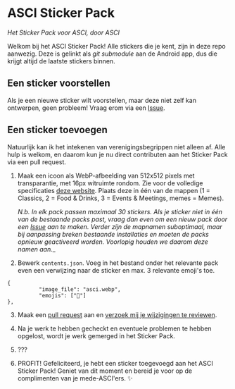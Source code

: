 # ASCI Sticker Pack
_Het Sticker Pack voor ASCI, door ASCI_

Welkom bij het ASCI Sticker Pack! Alle stickers die je kent, zijn in deze repo aanwezig. Deze is gelinkt als _git submodule_ aan de Android app, dus die krijgt altijd de laatste stickers binnen. 

## Een sticker voorstellen
Als je een nieuwe sticker wilt voorstellen, maar deze niet zelf kan ontwerpen, geen probleem! Vraag erom via een [Issue](https://github.com/leonmelein/asci_sticker_pack/issues/new).

## Een sticker toevoegen
Natuurlijk kan ik het intekenen van verenigingsbegrippen niet alleen af. Alle hulp is welkom, en daarom kun je nu direct contributen aan het Sticker Pack via een pull request.

1. Maak een icoon als WebP-afbeelding van 512x512 pixels met transparantie, met 16px witruimte rondom. Zie voor de volledige specificaties [deze website](https://faq.whatsapp.com/general/26000226). Plaats deze in één van de mappen (1 = Classics, 2 = Food & Drinks, 3 = Events & Meetings, memes = Memes). 

    _*N.b.* In elk pack passen maximaal 30 stickers. Als je sticker niet in één van de bestaande packs past, vraag dan even om een nieuw pack door een [Issue](https://github.com/leonmelein/asci_sticker_pack/issues/new) aan te maken. Verder zijn de mapnamen suboptimaal, maar bij aanpassing breken bestaande installaties en moeten de packs opnieuw geactiveerd worden. Voorlopig houden we daarom deze namen aan.__

2. Bewerk `contents.json`. Voeg in het bestand onder het relevante pack even een verwijzing naar de sticker en max. 3 relevante emoji's toe.
```
{
          "image_file": "asci.webp",
          "emojis": ["💙"]
},
```

3.  Maak een [pull request](https://help.github.com/en/articles/creating-a-pull-request) aan en [verzoek mij je wijzigingen te reviewen](https://help.github.com/en/articles/requesting-a-pull-request-review). 

4.  Na je werk te hebben gecheckt en eventuele problemen te hebben opgelost, wordt je werk gemerged in het Sticker Pack.

5.  ???

6.  PROFIT! Gefeliciteerd, je hebt een sticker toegevoegd aan het ASCI Sticker Pack! Geniet van dit moment en bereid je voor op de complimenten van je mede-ASCI'ers. ✨
